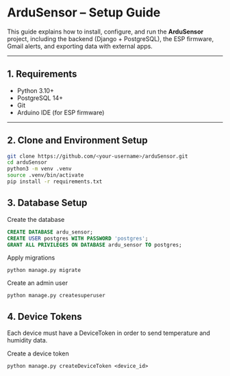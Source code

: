 # ArduSensor – Setup Guide

This guide explains how to install, configure, and run the **ArduSensor** project, including the backend (Django + PostgreSQL), the ESP firmware, Gmail alerts, and exporting data with external apps.

---

## 1. Requirements

- Python 3.10+
- PostgreSQL 14+
- Git
- Arduino IDE (for ESP firmware)

---

## 2. Clone and Environment Setup

```bash
git clone https://github.com/<your-username>/arduSensor.git
cd arduSensor
python3 -m venv .venv
source .venv/bin/activate
pip install -r requirements.txt
```


## 3. Database Setup
   
Create the database

```sql
CREATE DATABASE ardu_sensor;
CREATE USER postgres WITH PASSWORD 'postgres';
GRANT ALL PRIVILEGES ON DATABASE ardu_sensor TO postgres;

```
Apply migrations
```
python manage.py migrate
```
Create an admin user
```
python manage.py createsuperuser
```

## 4. Device Tokens

Each device must have a DeviceToken in order to send temperature and humidity data.

Create a device token

```
python manage.py createDeviceToken <device_id>
```

